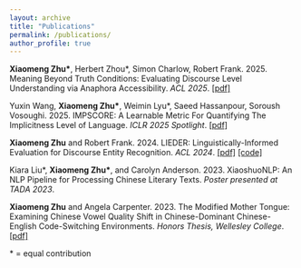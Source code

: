 ```yaml
---
layout: archive
title: "Publications"
permalink: /publications/
author_profile: true
---
```


**Xiaomeng Zhu\***, Herbert Zhou\*, Simon Charlow, Robert Frank. 2025. Meaning Beyond Truth Conditions: Evaluating Discourse Level Understanding via Anaphora Accessibility. *ACL 2025*. [[pdf]](https://arxiv.org/pdf/2502.14119)

Yuxin Wang, **Xiaomeng Zhu\***, Weimin Lyu\*, Saeed Hassanpour, Soroush Vosoughi. 2025. IMPSCORE: A Learnable Metric For Quantifying The
Implicitness Level of Language. *ICLR 2025 Spotlight*. [[pdf]](https://arxiv.org/abs/2411.05172)

**Xiaomeng Zhu** and Robert Frank. 2024. LIEDER: Linguistically-Informed Evaluation for Discourse Entity Recognition. *ACL 2024*. [[pdf]](https://arxiv.org/abs/2403.06301) [[code]](https://github.com/xiaomeng-zhu/LIEDER)

Kiara Liu\*, **Xiaomeng Zhu\***, and Carolyn Anderson. 2023. XiaoshuoNLP: An NLP Pipeline for Processing Chinese Literary Texts. *Poster presented at TADA 2023*.

**Xiaomeng Zhu** and Angela Carpenter. 2023. The Modified Mother Tongue: Examining Chinese Vowel Quality Shift in Chinese-Dominant Chinese-English Code-Switching Environments. *Honors Thesis, Wellesley College*. [[pdf]](https://repository.wellesley.edu/object/ir2040)


\* = equal contribution
